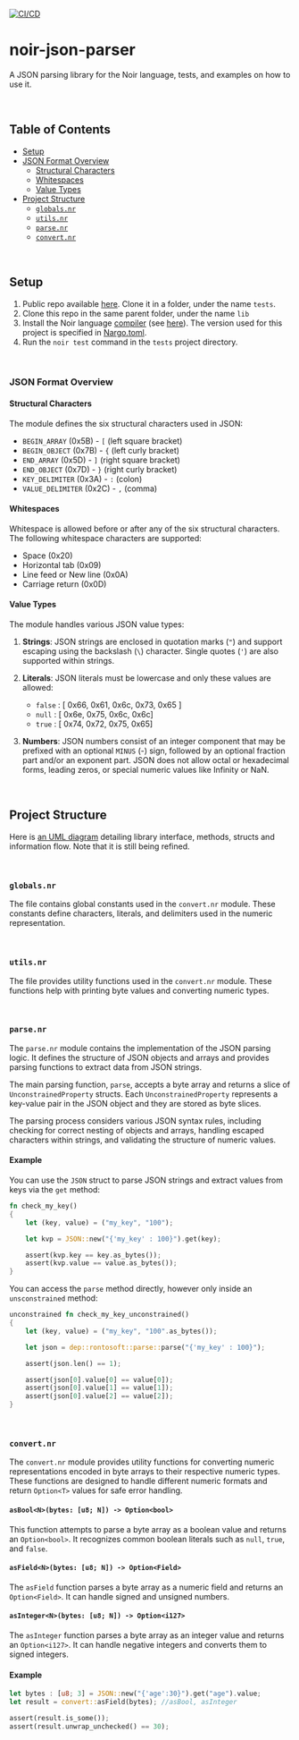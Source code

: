 [![CI/CD](https://github.com/rontosoft/noir-json-parser/actions/workflows/main.yml/badge.svg?branch=main)](https://github.com/rontosoft/noir-json-parser/actions/workflows/main.yml)

# noir-json-parser
A JSON parsing library for the Noir language, tests, and examples on how to use it.

<br>

## Table of Contents
- [Setup](#setup)
- [JSON Format Overview](#json-format-overview)
    - [Structural Characters](#structural-characters)
    - [Whitespaces](#whitespaces)
    - [Value Types](#value-types)
- [Project Structure](#project-structure)
    - [`globals.nr`](#global-constants-globalsnr)
    - [`utils.nr`](#utilities-utilitiesnr)
    - [`parse.nr`](#parse-module-parsenr)
    - [`convert.nr`](#convert-module-convertnr)

<br>

## Setup

1. Public repo available [here](https://github.com/RontoSOFT/noir-json-parser-tests). Clone it in a folder, under the name `tests`.
2. Clone this repo in the same parent folder, under the name `lib`
3. Install the Noir language [compiler](https://github.com/noir-lang/noir/releases) (see [here](https://noir-lang.org/getting_started/nargo_installation)). The version used for this project is specified in [Nargo.toml](https://github.com/RontoSOFT/noir-json-parser-tests/blob/main/Nargo.toml).
4. Run the `noir test` command in the `tests` project directory.

<br>

### JSON Format Overview

#### Structural Characters

The module defines the six structural characters used in JSON:

- `BEGIN_ARRAY` (0x5B) - `[` (left square bracket)
- `BEGIN_OBJECT` (0x7B) - `{` (left curly bracket)
- `END_ARRAY` (0x5D) - `]` (right square bracket)
- `END_OBJECT` (0x7D) - `}` (right curly bracket)
- `KEY_DELIMITER` (0x3A) - `:` (colon)
- `VALUE_DELIMITER` (0x2C) - `,` (comma)

#### Whitespaces

Whitespace is allowed before or after any of the six structural characters. The following whitespace characters are supported:

- Space (0x20)
- Horizontal tab (0x09)
- Line feed or New line (0x0A)
- Carriage return (0x0D)

#### Value Types

The module handles various JSON value types:

1. **Strings**: JSON strings are enclosed in quotation marks (`"`) and support escaping using the backslash (`\`) character. Single quotes (`'`) are also supported within strings.

2. **Literals**: JSON literals must be lowercase and only these values are allowed:
   - `false` : [ 0x66, 0x61, 0x6c, 0x73, 0x65 ]
   - `null` : [ 0x6e, 0x75, 0x6c, 0x6c]
   - `true` : [ 0x74, 0x72, 0x75, 0x65]

3. **Numbers**: JSON numbers consist of an integer component that may be prefixed with an optional `MINUS` (-) sign, followed by an optional fraction part and/or an exponent part. JSON does not allow octal or hexadecimal forms, leading zeros, or special numeric values like Infinity or NaN.

<br>

## Project Structure

Here is [an UML diagram](https://www.plantuml.com/plantuml/umla/VL9VYnCn47_FfnZkGRPuVT0N9PRb52gSIa_edQ1IZjnshYwcIKXcJnVnkpl99ZILqgTDPdv_VZkPgq3Aqx3NGdHQXG2VlNNeQLnyN7wzNrz_Mrx2bxUVxfRftC8V0V0SVk8euVlm-WqKr2RLdvGUC7SAg_GC_cfc4jQe7yNVudPdEci2UTKRt1Rh_qngwNAVrtBfxdnlg7cs7mW2rsO7Zm_hczMYJlym4eQSyZXV85RPIU3ln2WE4R13EZsKXfDEdDWklFE3ZF6SjsGxgu5dyCJG74-5TzRgnQfjwg2h3MlUEEgjMJnmlytOzptgxJbm0XJqjI7SeJ-7xr-yV7KSpoaVSCgMZcaqzppMeW9PfjHPBfPEFkxcy33Py7PwboWVx1xvtjnEpptBPMCDHbgKbdA71FFv54NAz66tJcaTe1LrES9EXeXuZugG6I1EGvXRmrKWNXmuH6Yi1_nDw0qxZxDBg4GYSWZevxrn0q7P051cMoq1foqEKgOVPjEsR0ERNWI7NVyu0lr0eD7XXIXD1kRv2N65PZlizJy0) detailing library interface, methods, structs and information flow. Note that it is still being refined.

<br>

### `globals.nr`

The file contains global constants used in the `convert.nr` module. These constants define characters, literals, and delimiters used in the numeric representation.

<br>

### `utils.nr`

The file provides utility functions used in the `convert.nr` module. These functions help with printing byte values and converting numeric types.

<br>

### `parse.nr`

The `parse.nr` module contains the implementation of the JSON parsing logic. It defines the structure of JSON objects and arrays and provides parsing functions to extract data from JSON strings.

The main parsing function, `parse`, accepts a byte array and returns a slice of `UnconstrainedProperty` structs. Each `UnconstrainedProperty` represents a key-value pair in the JSON object and they are stored as byte slices.

The parsing process considers various JSON syntax rules, including checking for correct nesting of objects and arrays, handling escaped characters within strings, and validating the structure of numeric values.

#### Example

You can use the `JSON` struct to parse JSON strings and extract values from keys via the `get` method:

```rust
fn check_my_key()
{
    let (key, value) = ("my_key", "100");

    let kvp = JSON::new("{'my_key' : 100}").get(key);

    assert(kvp.key == key.as_bytes());
    assert(kvp.value == value.as_bytes());
}
```

You can access the `parse` method directly, however only inside an `unsconstrained` method:

```rust
unconstrained fn check_my_key_unconstrained()
{
    let (key, value) = ("my_key", "100".as_bytes());

    let json = dep::rontosoft::parse::parse("{'my_key' : 100}");

    assert(json.len() == 1);

    assert(json[0].value[0] == value[0]);
    assert(json[0].value[1] == value[1]);
    assert(json[0].value[2] == value[2]);
}
```

<br>

### `convert.nr`

The `convert.nr` module provides utility functions for converting numeric representations encoded in byte arrays to their respective numeric types. These functions are designed to handle different numeric formats and return `Option<T>` values for safe error handling.

#### `asBool<N>(bytes: [u8; N]) -> Option<bool>`

This function attempts to parse a byte array as a boolean value and returns an `Option<bool>`. It recognizes common boolean literals such as `null`, `true`, and `false`.

#### `asField<N>(bytes: [u8; N]) -> Option<Field>`

The `asField` function parses a byte array as a numeric field and returns an `Option<Field>`. It can handle signed and unsigned numbers.

#### `asInteger<N>(bytes: [u8; N]) -> Option<i127>`

The `asInteger` function parses a byte array as an integer value and returns an `Option<i127>`. It can handle negative integers and converts them to signed integers.

#### Example

```rust
let bytes : [u8; 3] = JSON::new("{'age':30}").get("age").value;
let result = convert::asField(bytes); //asBool, asInteger

assert(result.is_some());
assert(result.unwrap_unchecked() == 30);
```

<br>
